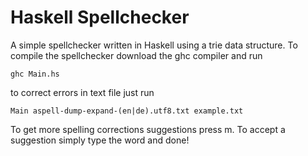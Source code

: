 # Haskell Spellchecker
A simple spellchecker written in Haskell using a trie data structure.
To compile the spellchecker download the ghc compiler and run

```ghc Main.hs```

to correct errors in text file just run

```Main aspell-dump-expand-(en|de).utf8.txt example.txt ```

To get more spelling corrections suggestions press m. To accept a suggestion simply type the word and done!